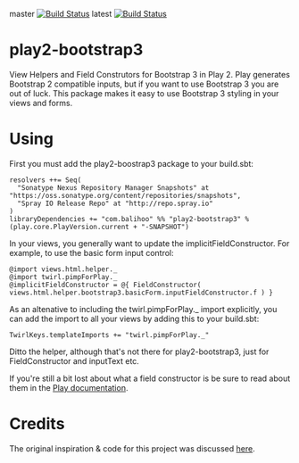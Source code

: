 master [![Build Status](https://travis-ci.org/balihoo/play2-bootstrap3.png?branch=master)](https://travis-ci.org/balihoo/play2-bootstrap3)
latest [![Build Status](https://travis-ci.org/balihoo/play2-bootstrap3.png)](https://travis-ci.org/balihoo/play2-bootstrap3)

play2-bootstrap3
================

View Helpers and Field Construtors for Bootstrap 3 in Play 2. Play generates Bootstrap 2 compatible inputs, but if you want to use Bootstrap 3 you are out of luck. This package makes it easy to use Bootstrap 3 styling in your views and forms.


Using
===============
First you must add the play2-boostrap3 package to your build.sbt:
```
resolvers ++= Seq(
  "Sonatype Nexus Repository Manager Snapshots" at "https://oss.sonatype.org/content/repositories/snapshots",
  "Spray IO Release Repo" at "http://repo.spray.io"
)
libraryDependencies += "com.balihoo" %% "play2-bootstrap3" % (play.core.PlayVersion.current + "-SNAPSHOT")
```

In your views, you generally want to update the implicitFieldConstructor. For example, to use the basic form input control:
```
@import views.html.helper._
@import twirl.pimpForPlay._
@implicitFieldConstructor = @{ FieldConstructor( views.html.helper.bootstrap3.basicForm.inputFieldConstructor.f ) }
```

As an altenative to including the twirl.pimpForPlay._ import explicitly, you can add the import to all your views by adding this to your build.sbt:
```
TwirlKeys.templateImports += "twirl.pimpForPlay._"
```

Ditto the helper, although that's not there for play2-bootstrap3, just for FieldConstructor and inputText etc.

If you're still a bit lost about what a field constructor is be sure to read about them in the [Play documentation](http://www.playframework.com/documentation/2.2.x/ScalaCustomFieldConstructors).

Credits
============
The original inspiration & code for this project was discussed [here](https://groups.google.com/forum/#!topic/play-framework/fVQbxZIC8vE).
